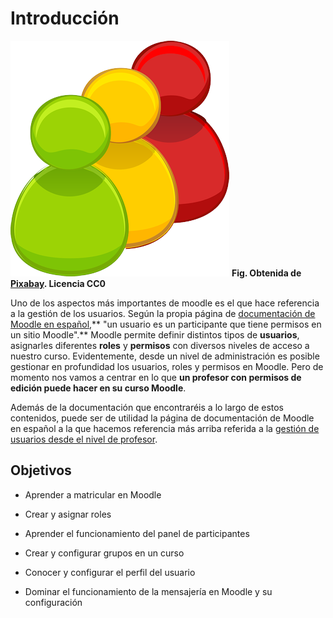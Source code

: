 
# Introducción

![](img/usuarios.png)
**Fig. Obtenida de [Pixabay](http://pixabay.com/en/three-red-icon-user-blue-yellow-23875/). Licencia CC0**

Uno de los aspectos más importantes de moodle es el que hace referencia a la gestión de los usuarios. Según la propia página de [documentación de Moodle en español](http://docs.moodle.org/es/index.php?title=Usuarios&amp;oldid=15323),** "un usuario es un participante que tiene permisos en un sitio Moodle".** Moodle permite definir distintos tipos de **usuarios**, asignarles diferentes **roles** y **permisos** con diversos niveles de acceso a nuestro curso. Evidentemente, desde un nivel de administración es posible gestionar en profundidad los usuarios, roles y permisos en Moodle. Pero de momento nos vamos a centrar en lo que **un profesor con permisos de edición puede hacer en su curso Moodle**.

Además de la documentación que encontraréis a lo largo de estos contenidos, puede ser de utilidad la página de documentación de Moodle en español a la que hacemos referencia más arriba referida a la [gestión de usuarios desde el nivel de profesor](http://docs.moodle.org/es/index.php?title=Usuarios&amp;oldid=15323).

## Objetivos

- Aprender a matricular en Moodle

- Crear y asignar roles

- Aprender el funcionamiento del panel de participantes

- Crear y configurar grupos en un curso

- Conocer y configurar el perfil del usuario

- Dominar el funcionamiento de la mensajería en Moodle y su configuración
